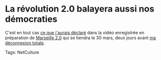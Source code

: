 # La révolution 2.0 balayera aussi nos démocraties

C'est en tout cas [ce que j'aurais déclaré](http://www.levidepoches.fr/echange/2011/03/-la-r%C3%A9volution-20-va-aussi-balayer-nos-d%C3%A9mocraties-occidentales-explique-thierry-crouzet-pour-pr%C3%A9sen.html) dans la vidéo enregistrée en préparation de [Marseille 2.0](http://marseille20.capitale.pro/) qui se tiendra le 30 mars, deux jours avant [ma déconnexion totale](/2011/03/18/je-ferme-mon-blog/).

Tags: NetCulture